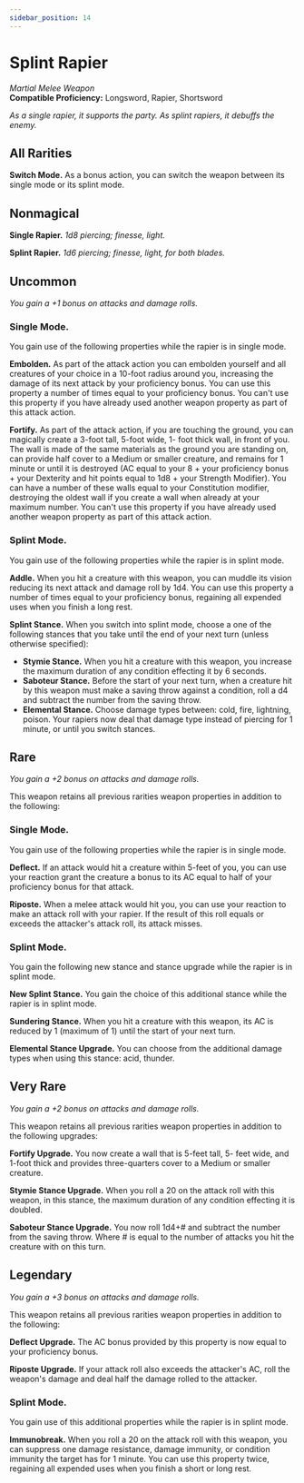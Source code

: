 ```yaml
---
sidebar_position: 14
---
```


# Splint Rapier

*Martial Melee Weapon*  
**Compatible Proficiency:** Longsword, Rapier, Shortsword

*As a single rapier, it supports the party. As splint rapiers, it debuffs the enemy.*

## All Rarities

**Switch Mode.** As a bonus action, you can switch the weapon between its single mode or its splint mode.

## Nonmagical

**Single Rapier.** *1d8 piercing; finesse, light.*

**Splint Rapier.** *1d6 piercing; finesse, light, for both blades.*

## Uncommon

*You gain a +1 bonus on attacks and damage rolls.*

### Single Mode.

You gain use of the following properties while the rapier is in single mode.

**Embolden.** As part of the attack action you can embolden yourself and all creatures of your choice in a 10-foot radius around you, increasing the damage of its next attack by your proficiency bonus. You can use this property a number of times equal to your proficiency bonus. You can't use this property if you have already used another weapon property as part of this attack action.

**Fortify.** As part of the attack action, if you are touching the ground, you can magically create a 3-foot tall, 5-foot wide, 1- foot thick wall, in front of you. The wall is made of the same materials as the ground you are standing on, can provide half cover to a Medium or smaller creature, and remains for 1 minute or until it is destroyed (AC equal to your 8 + your proficiency bonus + your Dexterity and hit points equal to 1d8 + your Strength Modifier). You can have a number of these walls equal to your Constitution modifier, destroying the oldest wall if you create a wall when already at your maximum number. You can't use this property if you have already used another weapon property as part of this attack action.

### Splint Mode.

You gain use of the following properties while the rapier is in splint mode.

**Addle.** When you hit a creature with this weapon, you can muddle its vision reducing its next attack and damage roll by 1d4. You can use this property a number of times equal to your proficiency bonus, regaining all expended uses when you finish a long rest.

**Splint Stance.** When you switch into splint mode, choose a one of the following stances that you take until the end of your next turn (unless otherwise specified):
- **Stymie Stance.** When you hit a creature with this weapon, you increase the maximum duration of any condition effecting it by 6 seconds.
- **Saboteur Stance.** Before the start of your next turn, when a creature hit by this weapon must make a saving throw against a condition, roll a d4 and subtract the number from the saving throw.
- **Elemental Stance.** Choose damage types between: cold, fire, lightning, poison. Your rapiers now deal that damage type instead of piercing for 1 minute, or until you switch stances.

## Rare

*You gain a +2 bonus on attacks and damage rolls.*

This weapon retains all previous rarities weapon properties in addition to the following:

### Single Mode.

You gain use of the following properties while the rapier is in single mode.

**Deflect.** If an attack would hit a creature within 5-feet of you, you can use your reaction grant the creature a bonus to its AC equal to half of your proficiency bonus for that attack.

**Riposte.** When a melee attack would hit you, you can use your reaction to make an attack roll with your rapier. If the result of this roll equals or exceeds the attacker's attack roll, its attack misses.

### Splint Mode.

You gain the following new stance and stance upgrade while the rapier is in splint mode.

**New Splint Stance.** You gain the choice of this additional stance while the rapier is in splint mode.

**Sundering Stance.** When you hit a creature with this weapon, its AC is reduced by 1 (maximum of 1) until the start of your next turn.

**Elemental Stance Upgrade.** You can choose from the additional damage types when using this stance: acid, thunder.

## Very Rare

*You gain a +2 bonus on attacks and damage rolls.*

This weapon retains all previous rarities weapon properties in addition to the following upgrades:

**Fortify Upgrade.** You now create a wall that is 5-feet tall, 5- feet wide, and 1-foot thick and provides three-quarters cover to a Medium or smaller creature.

**Stymie Stance Upgrade.** When you roll a 20 on the attack roll with this weapon, in this stance, the maximum duration of any condition effecting it is doubled.

**Saboteur Stance Upgrade.** You now roll 1d4+# and subtract the number from the saving throw. Where # is equal to the number of attacks you hit the creature with on this turn.

## Legendary

*You gain a +3 bonus on attacks and damage rolls.*

This weapon retains all previous rarities weapon properties in addition to the following:

**Deflect Upgrade.** The AC bonus provided by this property is now equal to your proficiency bonus.

**Riposte Upgrade.** If your attack roll also exceeds the attacker's AC, roll the weapon's damage and deal half the damage rolled to the attacker.

### Splint Mode.

You gain use of this additional properties while the rapier is in splint mode.

**Immunobreak.** When you roll a 20 on the attack roll with this weapon, you can suppress one damage resistance, damage immunity, or condition immunity the target has for 1 minute. You can use this property twice, regaining all expended uses when you finish a short or long rest.